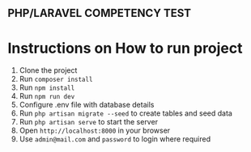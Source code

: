 ## PHP/LARAVEL COMPETENCY TEST

# Instructions on How to run project

1. Clone the project
2. Run `composer install`
3. Run `npm install`
4. Run `npm run dev`
5. Configure .env file with database details
6. Run `php artisan migrate --seed` to create tables and seed data
7. Run `php artisan serve` to start the server
8. Open `http://localhost:8000` in your browser
9. Use `admin@mail.com` and `password` to login where required
